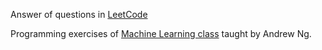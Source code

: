 Answer of questions in [LeetCode](https://oj.leetcode.com/problemset/algorithms/)

Programming exercises of [Machine Learning class](https://www.coursera.org/course/ml) taught by Andrew Ng.
